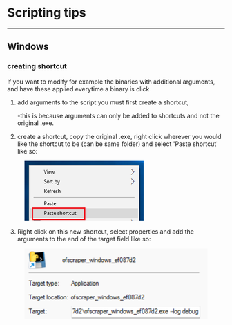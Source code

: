 # Scripting tips

***

## Windows

### creating shortcut

If you want to modify for example the binaries with additional arguments, and have these applied everytime a binary is click

1.  add arguments to the script you must first create a shortcut,&#x20;

    -this is because arguments can only be added to shortcuts and not the original .exe.
2. create a shortcut, copy the original .exe, right click wherever you would like the shortcut to be (can be same folder) and select 'Paste shortcut' like so:

<figure><img src="../../.gitbook/assets/image (9).png" alt=""><figcaption></figcaption></figure>

3. Right click on this new shortcut, select properties and add the arguments to the end of the target field like so:

<figure><img src="../../.gitbook/assets/image (10).png" alt=""><figcaption></figcaption></figure>

